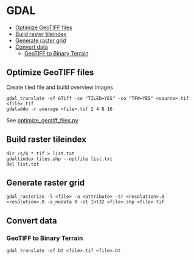 GDAL
====

* [Optimize GeoTIFF files](#optimize-geotiff-files)
* [Build raster tileindex](#build-raster-tileindex)
* [Generate raster grid](#generate-raster-grid)
* [Convert data](#convert-data)
    * [GeoTIFF to Binary Terrain](#geotiff-to-binary-terrain)

Optimize GeoTIFF files
----------------------

Create tiled file and build overview images

```batchfile
gdal_translate -of GTiff -co "TILED=YES" -co "TFW=YES" <source>.tif <file>.tif
gdaladdo -r average <file>.tif 2 4 8 16
```

See [optimize_geotiff_files.py](../python/optimize_geotiff_files.py)

Build raster tileindex
----------------------

```batchfile
dir /s/b *.tif > list.txt
gdaltindex tiles.shp --optfile list.txt
del list.txt
```

Generate raster grid
--------------------

```batchfile
gdal_rasterize -l <file> -a <attribute> -tr <resolution>.0 <resolution>.0 -a_nodata 0 -ot Int32 <file>.shp <file>.tif
```

Convert data
------------

### GeoTIFF to Binary Terrain

```batchfile
gdal_translate -of bt <file>.tif <file>.bt
```
